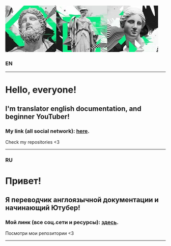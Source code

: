 ![Header](https://github.com/pilojin/pilojin/blob/main/my-avatar.png)

### EN
___
# Hello, everyone!
## I'm translator english documentation, and beginner YouTuber!
 
### My link (all social network): [here](https://uadd.me/pilojintranslate).

Check my repositories <3
___
### RU

# Привет!
## Я переводчик англоязычной документации и начинающий Ютубер!
### Мой линк (все соц.сети и ресурсы): [здесь](https://uadd.me/pilojintranslate).

Посмотри мои репозитории <3
___
